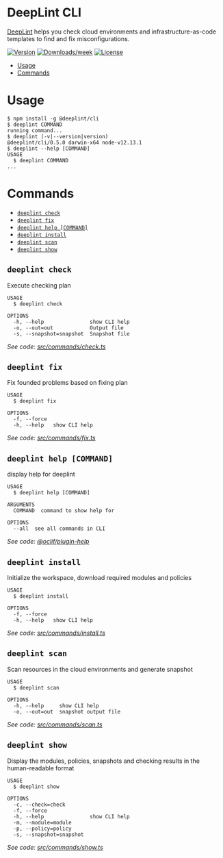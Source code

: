 DeepLint CLI
==============

[DeepLint](https://deeplint.com) helps you check cloud environments and infrastructure-as-code templates
to find and fix misconfigurations. 

[![Version](https://img.shields.io/npm/v/deeplint.svg)](https://npmjs.org/package/deeplint)
[![Downloads/week](https://img.shields.io/npm/dw/@deeplint/cli.svg)](https://npmjs.org/package/@deeplint/cli)
[![License](https://img.shields.io/npm/l/@deeplint/cli.svg)](https://github.com/deeplint/deeplint/blob/master/LICENSE)

<!-- toc -->
* [Usage](#usage)
* [Commands](#commands)
<!-- tocstop -->
# Usage
<!-- usage -->
```sh-session
$ npm install -g @deeplint/cli
$ deeplint COMMAND
running command...
$ deeplint (-v|--version|version)
@deeplint/cli/0.5.0 darwin-x64 node-v12.13.1
$ deeplint --help [COMMAND]
USAGE
  $ deeplint COMMAND
...
```
<!-- usagestop -->
# Commands
<!-- commands -->
* [`deeplint check`](#deeplint-check)
* [`deeplint fix`](#deeplint-fix)
* [`deeplint help [COMMAND]`](#deeplint-help-command)
* [`deeplint install`](#deeplint-install)
* [`deeplint scan`](#deeplint-scan)
* [`deeplint show`](#deeplint-show)

## `deeplint check`

Execute checking plan

```
USAGE
  $ deeplint check

OPTIONS
  -h, --help               show CLI help
  -o, --out=out            Output file
  -s, --snapshot=snapshot  Snapshot file
```

_See code: [src/commands/check.ts](https://github.com/deeplint/deeplint/blob/v0.5.0/src/commands/check.ts)_

## `deeplint fix`

Fix founded problems based on fixing plan

```
USAGE
  $ deeplint fix

OPTIONS
  -f, --force
  -h, --help   show CLI help
```

_See code: [src/commands/fix.ts](https://github.com/deeplint/deeplint/blob/v0.5.0/src/commands/fix.ts)_

## `deeplint help [COMMAND]`

display help for deeplint

```
USAGE
  $ deeplint help [COMMAND]

ARGUMENTS
  COMMAND  command to show help for

OPTIONS
  --all  see all commands in CLI
```

_See code: [@oclif/plugin-help](https://github.com/oclif/plugin-help/blob/v2.2.3/src/commands/help.ts)_

## `deeplint install`

Initialize the workspace, download required modules and policies

```
USAGE
  $ deeplint install

OPTIONS
  -f, --force
  -h, --help   show CLI help
```

_See code: [src/commands/install.ts](https://github.com/deeplint/deeplint/blob/v0.5.0/src/commands/install.ts)_

## `deeplint scan`

Scan resources in the cloud environments and generate snapshot

```
USAGE
  $ deeplint scan

OPTIONS
  -h, --help     show CLI help
  -o, --out=out  snapshot output file
```

_See code: [src/commands/scan.ts](https://github.com/deeplint/deeplint/blob/v0.5.0/src/commands/scan.ts)_

## `deeplint show`

Display the modules, policies, snapshots and checking results in the human-readable format

```
USAGE
  $ deeplint show

OPTIONS
  -c, --check=check
  -f, --force
  -h, --help               show CLI help
  -m, --module=module
  -p, --policy=policy
  -s, --snapshot=snapshot
```

_See code: [src/commands/show.ts](https://github.com/deeplint/deeplint/blob/v0.5.0/src/commands/show.ts)_
<!-- commandsstop -->
